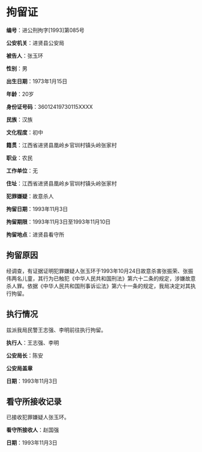# 拘留证

**编号**：进公刑拘字[1993]第085号

**公安机关**：进贤县公安局

**被告人**：张玉环

**性别**：男

**出生日期**：1973年1月15日

**年龄**：20岁

**身份证号码**：36012419730115XXXX

**民族**：汉族

**文化程度**：初中

**籍贯**：江西省进贤县凰岭乡官圳村镇头岭张家村

**职业**：农民

**工作单位**：无

**住址**：江西省进贤县凰岭乡官圳村镇头岭张家村

**犯罪嫌疑**：故意杀人

**拘留日期**：1993年11月3日

**拘留期限**：1993年11月3日至1993年11月10日

**拘留地点**：进贤县看守所

## 拘留原因

经调查，有证据证明犯罪嫌疑人张玉环于1993年10月24日故意杀害张振荣、张振伟两名儿童，其行为已触犯《中华人民共和国刑法》第六十二条的规定，涉嫌故意杀人罪。依据《中华人民共和国刑事诉讼法》第六十一条的规定，我局决定对其执行拘留。

## 执行情况

兹派我局民警王志强、李明前往执行拘留。

**执行人**：王志强、李明

**公安局长**：陈安

**公安局盖章**

**日期**：1993年11月3日

## 看守所接收记录

已接收犯罪嫌疑人张玉环。

**看守所接收人**：赵国强

**日期**：1993年11月3日
